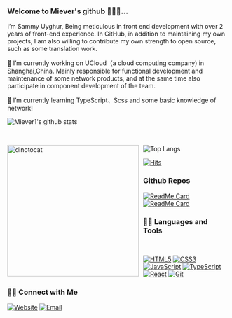 ### Welcome to Miever's github 🎉🎉🎉...

I’m Sammy Uyghur, Being meticulous in front end development with over 2 years of front-end experience. In GitHub, in addition to maintaining my own projects, I am also willing to contribute my own strength to open source, such as some translation work.

🔭 I’m currently working on UCloud（a cloud computing company) in Shanghai,China. Mainly responsible for functional development and maintenance of some network products, and at the same time also participate in component development of the team.

🌱 I’m currently learning TypeScript、Scss and some basic knowledge of network!

![Miever1's github stats](https://github-readme-stats.vercel.app/api?username=Miever1&count_private=true&show_icons=true&theme=radical&include_all_commits=true)

<br>

![Top Langs](https://github-readme-stats.vercel.app/api/top-langs/?username=Miever1&show_icons=true&&theme=radical)<img src="https://github.com/Miever1/miever.net/blob/master/src/assets/images/dinotocat.png" alt="dinotocat" style="float: left; margin-right: 10px;" width="300px" />

[![Hits](https://hits.seeyoufarm.com/api/count/incr/badge.svg?url=https%3A%2F%2Fgithub.com%2FMiever1%2FMiever1%2F&count_bg=%23F03752&title_bg=%232B73AF&icon=codeigniter.svg&icon_color=%23E7E7E7&title=Visitor+Counts&edge_flat=false)](https://github.com/Miever1/)

### Github Repos

[![ReadMe Card](https://github-readme-stats.vercel.app/api/pin/?username=Miever1&repo=miever_components&show_owner=true)](https://github.com/Miever1/miever_components)
[![ReadMe Card](https://github-readme-stats.vercel.app/api/pin/?username=Miever1&repo=miever.net&show_owner=true)](https://github.com/Miever1/miever.net)

### 👨‍💻 Languages and Tools

<br />

[![HTML5](https://img.shields.io/badge/-HTML5-E34F26?style=flat&logo=html5&logoColor=white&link=https://github.com/Miever1)](https://github.com/Miever1) 
[![CSS3](https://img.shields.io/badge/-CSS3-1572B6?style=flat&logo=css3&link=https://github.com/Miever1)](https://github.com/Miever1) 
[![JavaScript](https://img.shields.io/badge/-JavaScript-black?style=flat&logo=javascript&link=https://github.com/Miever1)](https://github.com/Miever1) 
[![TypeScript](https://img.shields.io/badge/-TypeScript-black?style=flat&logo=typescript&link=https://github.com/Miever1)](https://github.com/Miever1) 
[![React](https://img.shields.io/badge/-React-black?style=flat&logo=react&link=https://github.com/Miever1)](https://github.com/Miever1) 
[![Git](https://img.shields.io/badge/-Git-black?style=flat&logo=git&link=https://github.com/Miever1)](https://github.com/Miever1) 


### 🤝🏻 Connect with Me

<p>
<a href="https://miever.net" target="_blank"><img alt="Website" src="https://img.shields.io/badge/Website-https://miever.net-yellow?style=flat&logo=google-chrome&logoColor=red"></a>
<a href="mailto:miever1@163.com"><img alt="Email" src="https://img.shields.io/badge/Email-miever1@163.com-green?style=flat&logo=gmail&logoColor=violet"></a>
</p>
